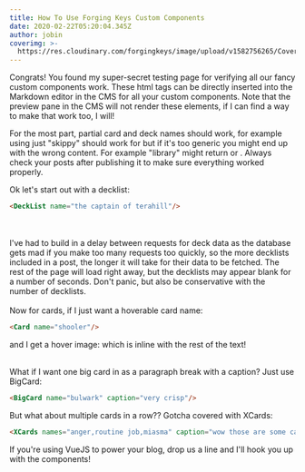 ```yaml
---
title: How To Use Forging Keys Custom Components
date: 2020-02-22T05:20:04.345Z
author: jobin
coverimg: >-
  https://res.cloudinary.com/forgingkeys/image/upload/v1582756265/Cover%20Images/001_lq9fcp.png
---
```

Congrats! You found my super-secret testing page for verifying all our fancy custom components work.
These html tags can be directly inserted into the Markdown editor in the CMS for all your custom components. Note that the preview pane in the CMS will not render these elements, if I can find a way to make that work too, I will!

For the most part, partial card and deck names should work, for example using just "skippy" should work for <Card name="skippy timehog"/> but if it's too generic you might end up with the wrong content. For example "library" might return <Card name="library of babel"/> or <Card name="library of the damned"/>. Always check your posts after publishing it to make sure everything worked properly.

Ok let's start out with a decklist:
```html
<DeckList name="the captain of terahill"/>
````

<DeckList name="the captain of terahill"/>


<br/>
<br/>
I've had to build in a delay between requests for deck data as the database gets mad if you make too many requests too quickly, so the more decklists included in a post, the longer it will take for their data to be fetched. The rest of the page will load right away, but the decklists may appear blank for a number of seconds. Don't panic, but also be conservative with the number of decklists.
<br/>
<br/>
Now for cards, if I just want a hoverable card name:



```html
<Card name="shooler"/>
````

and I get a hover image: <Card name="shooler"/> which is inline with the rest of the text!
<br/>
<br/>


What if I want one big card in as a paragraph break with a caption? Just use BigCard:
```html
<BigCard name="bulwark" caption="very crisp"/>
````

<BigCard name="bulwark" caption="very crisp"/>

But what about multiple cards in a row?? Gotcha covered with XCards:
```html
<XCards names="anger,routine job,miasma" caption="wow those are some cards for sure"/>
````
<XCards names="anger,routine job,miasma" caption="wow those are some cards for sure"/>

If you're using VueJS to power your blog, drop us a line and I'll hook you up with the components!

